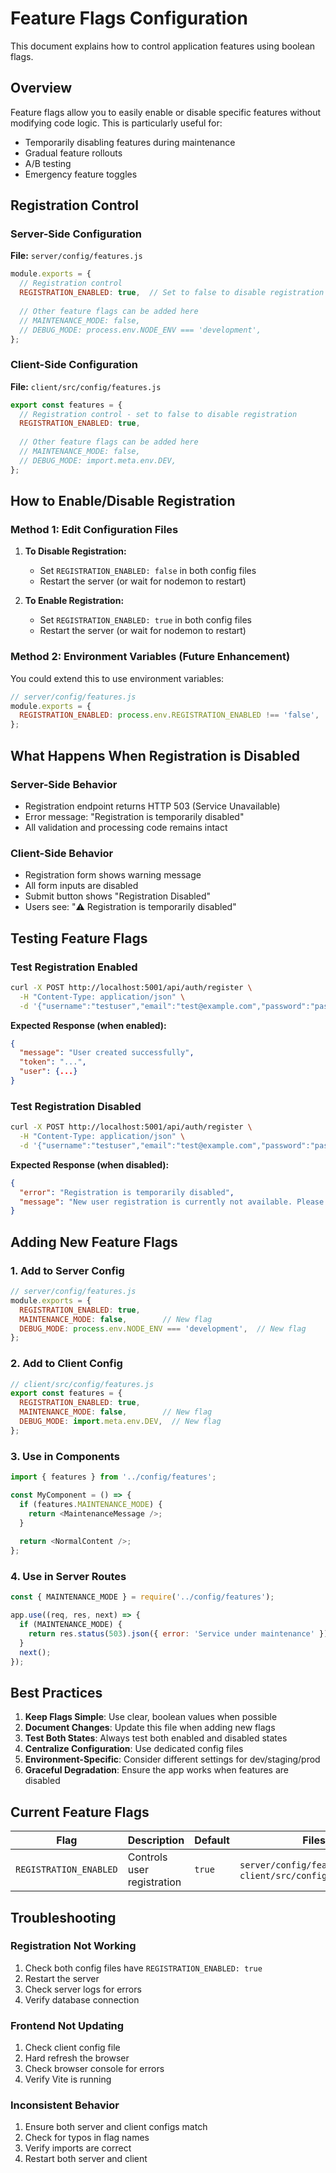 # Feature Flags Configuration

This document explains how to control application features using boolean flags.

## Overview

Feature flags allow you to easily enable or disable specific features without modifying code logic. This is particularly useful for:
- Temporarily disabling features during maintenance
- Gradual feature rollouts
- A/B testing
- Emergency feature toggles

## Registration Control

### Server-Side Configuration

**File:** `server/config/features.js`

```javascript
module.exports = {
  // Registration control
  REGISTRATION_ENABLED: true,  // Set to false to disable registration
  
  // Other feature flags can be added here
  // MAINTENANCE_MODE: false,
  // DEBUG_MODE: process.env.NODE_ENV === 'development',
};
```

### Client-Side Configuration

**File:** `client/src/config/features.js`

```javascript
export const features = {
  // Registration control - set to false to disable registration
  REGISTRATION_ENABLED: true,
  
  // Other feature flags can be added here
  // MAINTENANCE_MODE: false,
  // DEBUG_MODE: import.meta.env.DEV,
};
```

## How to Enable/Disable Registration

### Method 1: Edit Configuration Files

1. **To Disable Registration:**
   - Set `REGISTRATION_ENABLED: false` in both config files
   - Restart the server (or wait for nodemon to restart)

2. **To Enable Registration:**
   - Set `REGISTRATION_ENABLED: true` in both config files
   - Restart the server (or wait for nodemon to restart)

### Method 2: Environment Variables (Future Enhancement)

You could extend this to use environment variables:

```javascript
// server/config/features.js
module.exports = {
  REGISTRATION_ENABLED: process.env.REGISTRATION_ENABLED !== 'false',
};
```

## What Happens When Registration is Disabled

### Server-Side Behavior
- Registration endpoint returns HTTP 503 (Service Unavailable)
- Error message: "Registration is temporarily disabled"
- All validation and processing code remains intact

### Client-Side Behavior
- Registration form shows warning message
- All form inputs are disabled
- Submit button shows "Registration Disabled"
- Users see: "⚠️ Registration is temporarily disabled"

## Testing Feature Flags

### Test Registration Enabled
```bash
curl -X POST http://localhost:5001/api/auth/register \
  -H "Content-Type: application/json" \
  -d '{"username":"testuser","email":"test@example.com","password":"password123","displayName":"Test User"}'
```

**Expected Response (when enabled):**
```json
{
  "message": "User created successfully",
  "token": "...",
  "user": {...}
}
```

### Test Registration Disabled
```bash
curl -X POST http://localhost:5001/api/auth/register \
  -H "Content-Type: application/json" \
  -d '{"username":"testuser","email":"test@example.com","password":"password123","displayName":"Test User"}'
```

**Expected Response (when disabled):**
```json
{
  "error": "Registration is temporarily disabled",
  "message": "New user registration is currently not available. Please try again later."
}
```

## Adding New Feature Flags

### 1. Add to Server Config
```javascript
// server/config/features.js
module.exports = {
  REGISTRATION_ENABLED: true,
  MAINTENANCE_MODE: false,        // New flag
  DEBUG_MODE: process.env.NODE_ENV === 'development',  // New flag
};
```

### 2. Add to Client Config
```javascript
// client/src/config/features.js
export const features = {
  REGISTRATION_ENABLED: true,
  MAINTENANCE_MODE: false,        // New flag
  DEBUG_MODE: import.meta.env.DEV,  // New flag
};
```

### 3. Use in Components
```javascript
import { features } from '../config/features';

const MyComponent = () => {
  if (features.MAINTENANCE_MODE) {
    return <MaintenanceMessage />;
  }
  
  return <NormalContent />;
};
```

### 4. Use in Server Routes
```javascript
const { MAINTENANCE_MODE } = require('../config/features');

app.use((req, res, next) => {
  if (MAINTENANCE_MODE) {
    return res.status(503).json({ error: 'Service under maintenance' });
  }
  next();
});
```

## Best Practices

1. **Keep Flags Simple**: Use clear, boolean values when possible
2. **Document Changes**: Update this file when adding new flags
3. **Test Both States**: Always test both enabled and disabled states
4. **Centralize Configuration**: Use dedicated config files
5. **Environment-Specific**: Consider different settings for dev/staging/prod
6. **Graceful Degradation**: Ensure the app works when features are disabled

## Current Feature Flags

| Flag | Description | Default | Files |
|------|-------------|---------|-------|
| `REGISTRATION_ENABLED` | Controls user registration | `true` | `server/config/features.js`, `client/src/config/features.js` |

## Troubleshooting

### Registration Not Working
1. Check both config files have `REGISTRATION_ENABLED: true`
2. Restart the server
3. Check server logs for errors
4. Verify database connection

### Frontend Not Updating
1. Check client config file
2. Hard refresh the browser
3. Check browser console for errors
4. Verify Vite is running

### Inconsistent Behavior
1. Ensure both server and client configs match
2. Check for typos in flag names
3. Verify imports are correct
4. Restart both server and client

